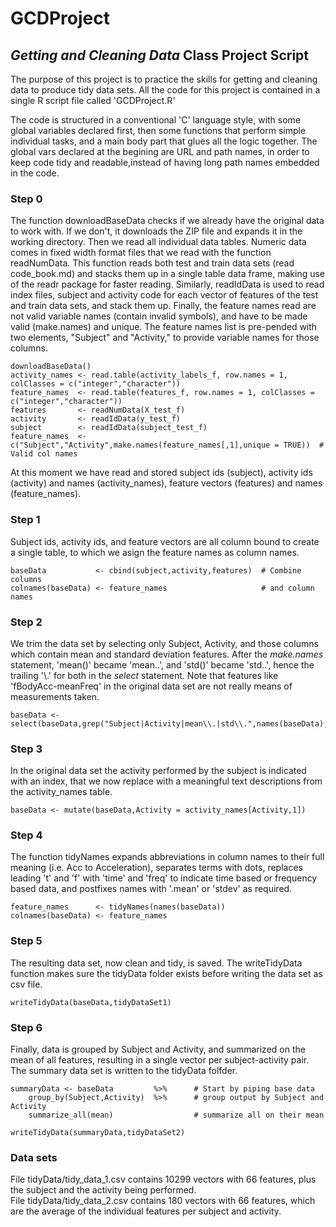 # GCDProject
## *Getting and Cleaning Data* Class Project Script ##
The purpose of this project is to practice the skills for getting and cleaning data to produce tidy data sets. All the code for this project is contained in a single R script file called 'GCDProject.R'  

The code is structured in a conventional 'C' language style, with some global variables declared first, then some functions that perform simple individual tasks, and a main body part that glues all the logic together. The global vars declared at the begining are URL and path names, in order to keep code tidy and readable,instead of having long path names embedded in the code.  

### Step 0 ###
The function downloadBaseData checks if we already have the original data to work with. If we don't, it downloads the ZIP file and expands it in the working directory. Then we read all individual data tables. Numeric data comes in fixed width format files that we read with the function readNumData. This function reads both test and train data sets (read code_book.md) and stacks them up in a single table data frame, making use of the readr package for faster reading. Similarly, readIdData is used to read index files, subject and activity code for each vector of features of the test and train data sets, and stack them up. Finally, the feature names read are not valid variable names (contain invalid symbols), and have to be made valid (make.names) and unique. The feature names list is pre-pended with two elements, "Subject" and "Activity," to provide variable names for those columns.  
```{r eval=FALSE}
downloadBaseData()  
activity_names <- read.table(activity_labels_f, row.names = 1, colClasses = c("integer","character"))  
feature_names  <- read.table(features_f, row.names = 1, colClasses = c("integer","character"))  
features       <- readNumData(X_test_f)  
activity       <- readIdData(y_test_f)  
subject        <- readIdData(subject_test_f)  
feature_names  <- c("Subject","Activity",make.names(feature_names[,1],unique = TRUE))  # Valid col names  
```
At this moment we have read and stored subject ids (subject), activity ids (activity) and names (activity_names), feature vectors (features) and names (feature_names).
### Step 1 ###
Subject ids, activity ids, and feature vectors are all column bound to create a single table, to which we asign the feature names as column names. 
```{r eval=FALSE}
baseData           <- cbind(subject,activity,features)  # Combine columns  
colnames(baseData) <- feature_names                     # and column names  
```
### Step 2 ###
We trim the data set by selecting only Subject, Activity, and those columns which contain mean and standard deviation features.  After the *make.names* statement, 'mean()' became 'mean..', and 'std()' became 'std..', hence the trailing '\\.' for both in the *select* statement. Note that features like 'fBodyAcc-meanFreq' in the original data set are not really means of measurements taken.
```{r eval=FALSE}
baseData <- select(baseData,grep("Subject|Activity|mean\\.|std\\.",names(baseData),value=TRUE))
```
### Step 3 ###
In the original data set the activity performed by the subject is indicated with an index, that we now replace with a meaningful text descriptions from the activity_names table.
```{r eval=FALSE}
baseData <- mutate(baseData,Activity = activity_names[Activity,1])
```
### Step 4 ###
The function tidyNames expands abbreviations in column names to their full meaning (i.e. Acc to Acceleration), separates terms with dots, replaces leading 't' and 'f' with 'time' and 'freq' to indicate time based or frequency based data, and postfixes names with '.mean' or 'stdev' as required.
```{r eval=FALSE}
feature_names      <- tidyNames(names(baseData))
colnames(baseData) <- feature_names
```
### Step 5 ###
The resulting data set, now clean and tidy, is saved. The writeTidyData function makes sure the tidyData folder exists before writing the data set as csv file.
```{r eval=FALSE}
writeTidyData(baseData,tidyDataSet1)

```
### Step 6 ###
Finally, data is grouped by Subject and Activity, and summarized on the mean of all features, resulting in a single vector per subject-activity pair. The summary data set is written to the tidyData folfder.
```{r eval=FALSE}
summaryData <- baseData         %>%      # Start by piping base data
    group_by(Subject,Activity)  %>%      # group output by Subject and Activity
    summarize_all(mean)                  # summarize all on their mean

writeTidyData(summaryData,tidyDataSet2)

```

### Data sets ###
File tidyData/tidy_data_1.csv contains 10299 vectors with 66 features, plus the subject and the activity being performed.  
File tidyData/tidy_data_2.csv contains 180 vectors with 66 features, which are the average of the individual features per subject and activity.


